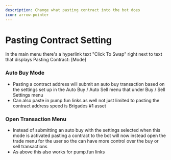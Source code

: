 ```yaml
---
description: Change what pasting contract into the bot does
icon: arrow-pointer
---
```


# Pasting Contract Setting

In the main menu there's a hyperlink text "Click To Swap" right next to text that displays Pasting Contract: \[Mode]

### Auto Buy Mode

* Pasting a contract address will submit an auto buy transaction based on the settings set up in the Auto Buy / Auto Sell menu that under Buy / Sell Settings menu
* Can also paste in pump.fun links as well not just limited to pasting the contract address speed is Brigades #1 asset

### Open Transaction Menu

* Instead of submitting an auto buy with the settings selected when this mode is activated pasting a contract to the bot will now instead open the trade menu for the user so the can have more control over the buy or sell transactions
* As above this also works for pump.fun links
